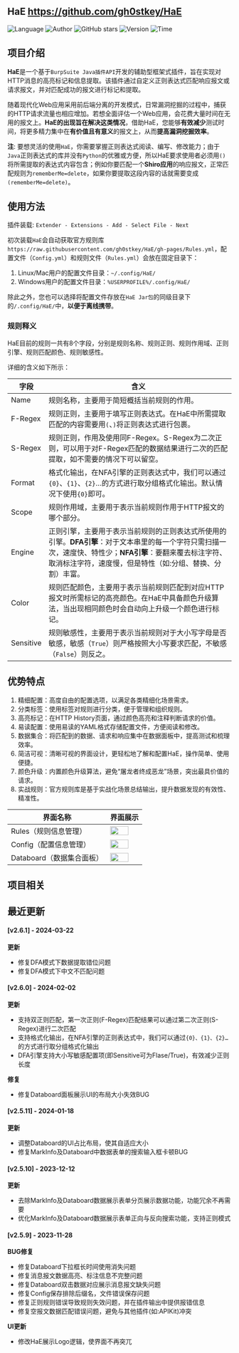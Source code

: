 ## HaE <https://github.com/gh0stkey/HaE>
<!--auto_detail_badge_begin_0b490ffb61b26b45de3ea5d7dd8a582e-->
![Language](https://img.shields.io/badge/Language-Java-blue)
![Author](https://img.shields.io/badge/Author-gh0stkey-orange)
![GitHub stars](https://img.shields.io/github/stars/gh0stkey/HaE.svg?style=flat&logo=github)
![Version](https://img.shields.io/badge/Version-V2.6.1-red)
![Time](https://img.shields.io/badge/Join-20210120-green)
<!--auto_detail_badge_end_fef74f2d7ea73fcc43ff78e05b1e7451-->

## 项目介绍

**HaE**是一个基于`BurpSuite Java插件API`开发的辅助型框架式插件，旨在实现对HTTP消息的高亮标记和信息提取。该插件通过自定义正则表达式匹配响应报文或请求报文，并对匹配成功的报文进行标记和提取。

随着现代化Web应用采用前后端分离的开发模式，日常漏洞挖掘的过程中，捕获的HTTP请求流量也相应增加。若想全面评估一个Web应用，会花费大量时间在无用的报文上。**HaE的出现旨在解决这类情况**，借助HaE，您能够**有效减少**测试时间，将更多精力集中在**有价值且有意义**的报文上，从而**提高漏洞挖掘效率**。

**注**: 要想灵活的使用`HaE`，你需要掌握正则表达式阅读、编写、修改能力；由于`Java`正则表达式的库并没有`Python`的优雅或方便，所以HaE要求使用者必须用`()`将所需提取的表达式内容包含；例如你要匹配一个**Shiro应用**的响应报文，正常匹配规则为`rememberMe=delete`，如果你要提取这段内容的话就需要变成`(rememberMe=delete)`。

## 使用方法

插件装载: `Extender - Extensions - Add - Select File - Next`

初次装载`HaE`会自动获取官方规则库`https://raw.githubusercontent.com/gh0stkey/HaE/gh-pages/Rules.yml`，配置文件（`Config.yml`）和规则文件（`Rules.yml`）会放在固定目录下：

1. Linux/Mac用户的配置文件目录：`~/.config/HaE/`
2. Windows用户的配置文件目录：`%USERPROFILE%/.config/HaE/`

除此之外，您也可以选择将配置文件存放在`HaE Jar包`的同级目录下的`/.config/HaE/`中，**以便于离线携带**。

### 规则释义

HaE目前的规则一共有8个字段，分别是规则名称、规则正则、规则作用域、正则引擎、规则匹配颜色、规则敏感性。

详细的含义如下所示：

| 字段      | 含义                                                                                                                                                                                                   |
|-----------|--------------------------------------------------------------------------------------------------------------------------------------------------------------------------------------------------------|
| Name      | 规则名称，主要用于简短概括当前规则的作用。                                                                                                                                                               |
| F-Regex     | 规则正则，主要用于填写正则表达式。在HaE中所需提取匹配的内容需要用`(`、`)`将正则表达式进行包裹。|
| S-Regex     | 规则正则，作用及使用同F-Regex。S-Regex为二次正则，可以用于对F-Regex匹配的数据结果进行二次的匹配提取，如不需要的情况下可以留空。|
| Format     | 格式化输出，在NFA引擎的正则表达式中，我们可以通过`{0}`、`{1}`、`{2}`…的方式进行取分组格式化输出。默认情况下使用`{0}`即可。          |
| Scope     | 规则作用域，主要用于表示当前规则作用于HTTP报文的哪个部分。                                                                                                                                               |
| Engine    | 正则引擎，主要用于表示当前规则的正则表达式所使用的引擎。**DFA引擎**：对于文本串里的每一个字符只需扫描一次，速度快、特性少；**NFA引擎**：要翻来覆去标注字符、取消标注字符，速度慢，但是特性（如:分组、替换、分割）丰富。 |
| Color     | 规则匹配颜色，主要用于表示当前规则匹配到对应HTTP报文时所需标记的高亮颜色。在HaE中具备颜色升级算法，当出现相同颜色时会自动向上升级一个颜色进行标记。                                                                                                                               |
| Sensitive | 规则敏感性，主要用于表示当前规则对于大小写字母是否敏感，敏感（`True`）则严格按照大小写要求匹配，不敏感（`False`）则反之。                                                                                      |


## 优势特点

1. 精细配置：高度自由的配置选项，以满足各类精细化场景需求。
2. 分类标签：使用标签对规则进行分类，便于管理和组织规则。
3. 高亮标记：在HTTP History页面，通过颜色高亮和注释判断请求的价值。
4. 易读配置：使用易读的YAML格式存储配置文件，方便阅读和修改。
5. 数据集合：将匹配到的数据、请求和响应集中在数据面板中，提高测试和梳理效率。
6. 简洁可视：清晰可视的界面设计，更轻松地了解和配置HaE，操作简单、使用便捷。
7. 颜色升级：内置颜色升级算法，避免“屠龙者终成恶龙”场景，突出最具价值的请求。
8. 实战规则：官方规则库是基于实战化场景总结输出，提升数据发现的有效性、精准性。

| 界面名称                  | 界面展示                                              |
| ------------------------ | ---------------------------------------------------- |
| Rules（规则信息管理）     | <img src="https://github.com/gh0stkey/HaE/raw/master/images/rules.png" style="width: 80%" />     |
| Config（配置信息管理）    | <img src="https://github.com/gh0stkey/HaE/raw/master/images/config.png" style="width: 80%" />    |
| Databoard（数据集合面板） | <img src="https://github.com/gh0stkey/HaE/raw/master/images/databoard.png" style="width: 80%" /> |

<!--auto_detail_active_begin_e1c6fb434b6f0baf6912c7a1934f772b-->
## 项目相关


## 最近更新

#### [v2.6.1] - 2024-03-22

**更新**  
- 修复DFA模式下数据提取错位问题  
- 修复DFA模式下中文不匹配问题

#### [v2.6.0] - 2024-02-02

**更新**  
- 支持双正则匹配，第一次正则(F-Regex)匹配结果可以通过第二次正则(S-Regex)进行二次匹配  
- 支持格式化输出，在NFA引擎的正则表达式中，我们可以通过`{0}、{1}、{2}…`的方式进行取分组格式化输出  
- DFA引擎支持大小写敏感配置项(即Sensitive可为Flase/True)，有效减少正则长度  

**修复**  
- 修复Databoard面板展示UI的布局大小失效BUG

#### [v2.5.11] - 2024-01-18

**更新**  
- 调整Databoard的UI占比布局，使其自适应大小  
- 修复MarkInfo及Databoard中数据表单的搜索输入框卡顿BUG

#### [v2.5.10] - 2023-12-12

**更新**  
- 去除MarkInfo及Databoard数据展示表单分页展示数据功能，功能冗余不再需要  
- 优化MarkInfo及Databoard数据展示表单正向与反向搜索功能，支持正则模式

#### [v2.5.9] - 2023-11-28

**BUG修复**  
- 修复Databoard下拉框长时间使用消失问题  
- 修复消息报文数据高亮、标注信息不完整问题  
- 修复Databoard双击数据对应展示消息报文缺失问题  
- 修复Config保存排除后缀名，文件错误保存问题  
- 修复正则规则错误导致规则失效问题，并在插件输出中提供报错信息  
- 修复空报文数据匹配错误问题，避免与其他插件(如:APIKit)冲突  

**UI更新**  
- 修改HaE展示Logo逻辑，使界面不再突兀

<!--auto_detail_active_end_f9cf7911015e9913b7e691a7a5878527-->
